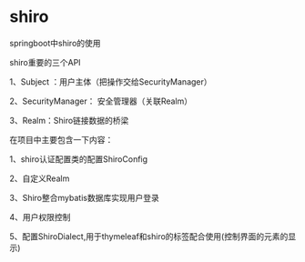 # shiro

springboot中shiro的使用

shiro重要的三个API

  1、Subject ：用户主体（把操作交给SecurityManager）
  
  2、SecurityManager： 安全管理器（关联Realm）
  
  3、Realm：Shiro链接数据的桥梁
  
  
  
在项目中主要包含一下内容：

  1、shiro认证配置类的配置ShiroConfig
  
  2、自定义Realm
  
  3、Shiro整合mybatis数据库实现用户登录
  
  4、用户权限控制
  
  5、配置ShiroDialect,用于thymeleaf和shiro的标签配合使用(控制界面的元素的显示)

